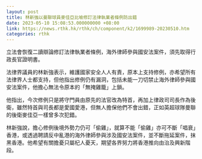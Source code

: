 ```yaml
---
layout: post
title: 林新強以曼聯球員麥佳亞比喻修訂法律執業者條例防出錯
date: 2023-05-10 15:08:53.000000000 +08:00
link: https://news.rthk.hk/rthk/ch/component/k2/1699989-20230510.htm
categories: rthk
---
```


立法會恢復二讀辯論修訂法律執業者條例，海外律師參與國安法案件，須先取得行政長官證明書。

法律界議員的林新強表示，維護國家安全人人有責，原本上支持修例，亦希望所有法律界人士都支持，但他指出修例仍有漏洞，包括未能一刀切禁止海外律師參與國安法案件，他擔心無法令原本的「無掩雞籠」上鎖。

他指出，今次修例只是將守門員由原先的法官改為特首，再加上律政司司長作為後衛，雖然特首與司長都是愛國愛港，但無人擔保他們不會出錯，正如英超球隊曼聯的後衛麥佳亞一樣曾多次犯錯。

林新強說，擔心修例後境外勢力仍可「偷雞」，就算不能「偷雞」亦可不斷「唱衰」香港，或透過聘請反中亂港的海外律師參與涉及國安法案件，並不斷拖延案件，抹黑香港。他希望有關擔憂只屬杞人憂天，期望各界努力將香港推向由治及興新階段。
